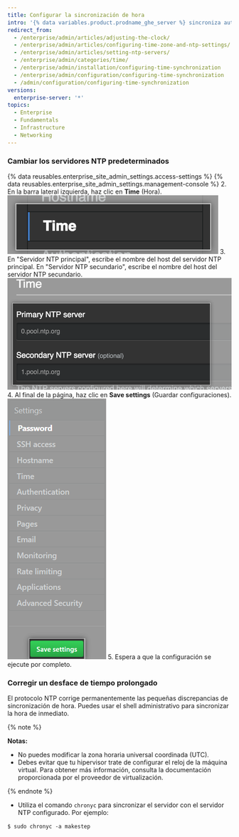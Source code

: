 ```yaml
---
title: Configurar la sincronización de hora
intro: '{% data variables.product.prodname_ghe_server %} sincroniza automáticamente el reloj conectándose con los servidores NTP. Puedes establecer los servidores NTP que se utilicen para sincronizar el reloj o puedes usar los servidores NTP predeterminados.'
redirect_from:
  - /enterprise/admin/articles/adjusting-the-clock/
  - /enterprise/admin/articles/configuring-time-zone-and-ntp-settings/
  - /enterprise/admin/articles/setting-ntp-servers/
  - /enterprise/admin/categories/time/
  - /enterprise/admin/installation/configuring-time-synchronization
  - /enterprise/admin/configuration/configuring-time-synchronization
  - /admin/configuration/configuring-time-synchronization
versions:
  enterprise-server: '*'
topics:
  - Enterprise
  - Fundamentals
  - Infrastructure
  - Networking
---
```

### Cambiar los servidores NTP predeterminados

{% data reusables.enterprise_site_admin_settings.access-settings %}
{% data reusables.enterprise_site_admin_settings.management-console %}
2. En la barra lateral izquierda, haz clic en **Time** (Hora). ![El botón de la hora en la barra lateral {% data variables.enterprise.management_console %}](/assets/images/enterprise/management-console/sidebar-time.png)
3. En "Servidor NTP principal", escribe el nombre del host del servidor NTP principal. En "Servidor NTP secundario", escribe el nombre del host del servidor NTP secundario. ![Los campos para los servidores NTP principal y secundario en la {% data variables.enterprise.management_console %}](/assets/images/enterprise/management-console/ntp-servers.png)
4. Al final de la página, haz clic en **Save settings** (Guardar configuraciones). ![El botón de guardar en la {% data variables.enterprise.management_console %}](/assets/images/enterprise/management-console/save-settings.png)
5. Espera a que la configuración se ejecute por completo.

### Corregir un desface de tiempo prolongado

El protocolo NTP corrige permanentemente las pequeñas discrepancias de sincronización de hora. Puedes usar el shell administrativo para sincronizar la hora de inmediato.

{% note %}

**Notas:**
 - No puedes modificar la zona horaria universal coordinada (UTC).
 - Debes evitar que tu hipervisor trate de configurar el reloj de la máquina virtual. Para obtener más información, consulta la documentación proporcionada por el proveedor de virtualización.

{% endnote %}

- Utiliza el comando `chronyc` para sincronizar el servidor con el servidor NTP configurado. Por ejemplo:

```shell
$ sudo chronyc -a makestep
```
